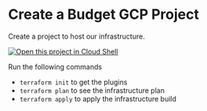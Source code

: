 # Create a Budget GCP Project
Create a project to host our infrastructure.  

[![Open this project in Cloud Shell](http://gstatic.com/cloudssh/images/open-btn.png)](https://console.cloud.google.com/cloudshell/open?git_repo=https://github.com/nufailtd/terraform-budget-gcp&open_in_editor=main.tf&cloudshell_workspace=budget_gcp_project)

Run the following commands

- `terraform init` to get the plugins
- `terraform plan` to see the infrastructure plan
- `terraform apply` to apply the infrastructure build